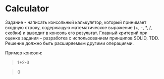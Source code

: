 Calculator
==========

Задание - написать консольный калькулятор, который принимает входную строку,
содержащую математическое выражение (+, -, *, /, скобки) и выводит в консоль его результат.
Главный критерий при оценке задания – разработка с использованием принципов SOLID, TDD.
Решение должно быть расширяемым другими операциями.

Пример консоли:

> 1+2-3

> 0